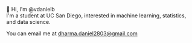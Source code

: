 👋 Hi, I'm @vdanielb  
I'm a student at UC San Diego, interested in machine learning, statistics, and data science. 
  
You can email me at dharma.daniel2803@gmail.com

